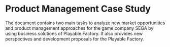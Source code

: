 # Product Management Case Study

The document contains two main tasks to analyze new market opportunities and product management approaches for the game company SEGA by using business solutions of Playable Factory. It also provides new perspectives and development proposals for the Playable Factory.



